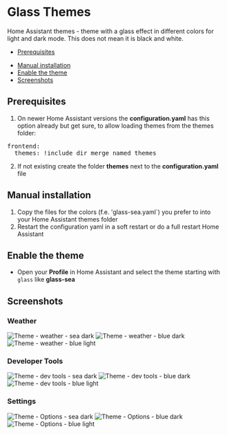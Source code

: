 # Glass Themes
Home Assistant themes - theme with a glass effect in different colors for light and dark mode. This does not mean it is black and white.   

* [Prerequisites](#prerequisites)
<!-- TBD * [HACS installation](#hacs_installation) -->
* [Manual installation](#manual_installation)
* [Enable the theme](#enable_the_theme)
* [Screenshots](#screenshots)

## <a name="prerequisites"></a>Prerequisites
1. On newer Home Assistant versions the **configuration.yaml** has this option already but get sure, to allow loading themes from the themes folder:   

<pre>
frontend:
  themes: !include_dir_merge_named themes
</pre>

2. If not existing create the folder **themes** next to the **configuration.yaml** file

<!-- TBD
## <a name="hacs_installation"></a>HACS installation
1. Open the Community Store (HACS)
2. Search for `glass theme`
3. Install it
4. Restart Home Assistant
-->

## <a name="manual_installation"></a>Manual installation
1. Copy the files for the colors (f.e. 'glass-sea.yaml`) you prefer to into your Home Assistant themes folder
2. Restart the configuration yaml in a soft restart or do a full restart Home Assistant

## <a name="enable_the_theme"></a>Enable the theme
- Open your **Profile** in Home Assistant and select the theme starting with `glass` like **glass-sea**


## <a name="screenshots"></a>Screenshots

### Weather

![Theme - weather - sea dark](https://codeberg.org/developsman/glass-themes/raw/branch/main/docs/sea%20dark%20theme%20on%20weather%20data.PNG)
![Theme - weather - blue dark](https://codeberg.org/developsman/glass-themes/raw/branch/main/docs/blue%20dark%20theme%20on%20weather.PNG)
![Theme - weather - blue light](https://codeberg.org/developsman/glass-themes/raw/branch/main/docs/blue%20theme%20on%20weather.PNG)

### Developer Tools

![Theme - dev tools - sea dark](https://codeberg.org/developsman/glass-themes/raw/branch/main/docs/sea%20dark%20theme%20on%20developer%20tools.PNG)
![Theme - dev tools - blue dark](https://codeberg.org/developsman/glass-themes/raw/branch/main/docs/blue%20dark%20theme%20on%20developer%20tools.PNG)
![Theme - dev tools - blue light](https://codeberg.org/developsman/glass-themes/raw/branch/main/docs/blue%20theme%20on%20developer%20tools.PNG)

### Settings

![Theme - Options - sea dark](https://codeberg.org/developsman/glass-themes/raw/branch/main/docs/sea%20dark%20theme%20on%20options.PNG)
![Theme - Options - blue dark](https://codeberg.org/developsman/glass-themes/raw/branch/main/docs/blue%20dark%20theme%20on%20settings.PNG)
![Theme - Options - blue light](https://codeberg.org/developsman/glass-themes/raw/branch/main/docs/blue%20theme%20on%20settings.PNG)

